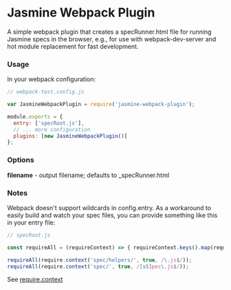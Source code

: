 # Jasmine Webpack Plugin

A simple webpack plugin that creates a specRunner.html file for running Jasmine specs
in the browser, e.g., for use with webpack-dev-server and hot module replacement for
fast development.

### Usage

In your webpack configuration:

```javascript
// webpack-test.config.js

var JasmineWebpackPlugin = require('jasmine-webpack-plugin');

module.exports = {
  entry: ['specRoot.js'],
  // ... more configuration
  plugins: [new JasmineWebpackPlugin()]
};
```

### Options

**filename** - output filename; defaults to _specRunner.html

### Notes

Webpack doesn't support wildcards in config.entry. As a workaround to easily build
and watch your spec files, you can provide something like this in your entry file:

```javascript
// specRoot.js

const requireAll = (requireContext) => { requireContext.keys().map(requireContext); };

requireAll(require.context('spec/helpers/', true, /\.js$/));
requireAll(require.context('spec/', true, /[sS]pec\.js$/));
```

See [require.context](https://webpack.github.io/docs/context.html#require-context)
